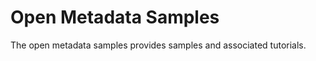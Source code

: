<!-- SPDX-License-Identifier: Apache-2.0 -->
  
# Open Metadata Samples
  
The open metadata samples provides samples and associated tutorials.

